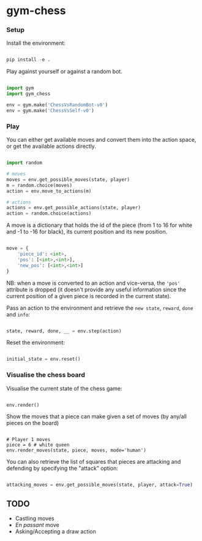 # gym-chess

### Setup

Install the environment:

``` python

pip install -e .  

```

Play against yourself or against a random bot.

``` python

import gym
import gym_chess

env = gym.make('ChessVsRandomBot-v0')
env = gym.make('ChessVsSelf-v0')

```

### Play

You can either get available moves and convert them into the action space, or get the available actions directly. 

``` python 

import random

# moves
moves = env.get_possible_moves(state, player)
m = random.choice(moves)
action = env.move_to_actions(m)

# actions
actions = env.get_possible_actions(state, player)
action = random.choice(actions)


```


A move is a dictionary that holds the id of the piece (from 1 to 16 for white and -1 to -16 for black), its current position and its new position. 

``` python

move = {
    'piece_id': <int>,
    'pos': [<int>,<int>],
    'new_pos': [<int>,<int>]
}

```

NB: when a move is converted to an action and vice-versa, the `'pos'` attribute is dropped (it doesn't provide any useful information since the current position of a given piece is recorded in the current state). 


Pass an action to the environment and retrieve the `new state`, `reward`, `done` and `info`:

``` python 

state, reward, done, __ = env.step(action)

```

Reset the environment:

``` python 

initial_state = env.reset()

```

### Visualise the chess board

Visualise the current state of the chess game:

```

env.render()

```

Show the moves that a piece can make given a set of moves (by any/all pieces on the board)

```

# Player 1 moves
piece = 6 # white queen
env.render_moves(state, piece, moves, mode='human')

```

You can also retrieve the list of squares that pieces are attacking and defending by specifying the "attack" option:

``` python

attacking_moves = env.get_possible_moves(state, player, attack=True)

```

## TODO

- Castling moves
- *En passant* move
- Asking/Accepting a draw action